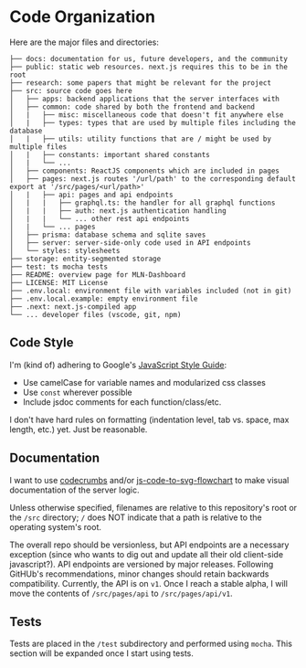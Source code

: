 # Code Organization

Here are the major files and directories:

```text
├── docs: documentation for us, future developers, and the community
├── public: static web resources. next.js requires this to be in the root
├── research: some papers that might be relevant for the project
├── src: source code goes here
│   ├── apps: backend applications that the server interfaces with
│   ├── common: code shared by both the frontend and backend
│   |   ├── misc: miscellaneous code that doesn't fit anywhere else
│   |   ├── types: types that are used by multiple files including the database
│   |   ├── utils: utility functions that are / might be used by multiple files
│   |   ├── constants: important shared constants
│   |   └── ...
│   ├── components: ReactJS components which are included in pages
│   ├── pages: next.js routes '/url/path' to the corresponding default export at '/src/pages/<url/path>'
│   |   ├── api: pages and api endpoints
│   |   |   ├── graphql.ts: the handler for all graphql functions
│   |   |   ├── auth: next.js authentication handling
│   |   |   └── ... other rest api endpoints
│   |   └── ... pages
│   ├── prisma: database schema and sqlite saves
│   ├── server: server-side-only code used in API endpoints
│   └── styles: stylesheets
├── storage: entity-segmented storage
├── test: ts mocha tests
├── README: overview page for MLN-Dashboard
├── LICENSE: MIT License
├── .env.local: environment file with variables included (not in git)
├── .env.local.example: empty environment file
├── .next: next.js-compiled app
└── ... developer files (vscode, git, npm)
```

## Code Style

I'm (kind of) adhering to Google's [JavaScript Style Guide](https://google.github.io/styleguide/jsguide.html):

- Use camelCase for variable names and modularized css classes
- Use `const` wherever possible
- Include jsdoc comments for each function/class/etc.

I don't have hard rules on formatting (indentation level, tab vs. space, max length, etc.) yet. Just be reasonable.

## Documentation

I want to use [codecrumbs](https://codecrumbs.io/) and/or [js-code-to-svg-flowchart](https://bogdan-lyashenko.github.io/js-code-to-svg-flowchart/docs/live-editor) to make visual documentation of the server logic.

Unless otherwise specified, filenames are relative to this repository's root or the `/src` directory; `/` does NOT indicate that a path is relative to the operating system's root.

The overall repo should be versionless, but API endpoints are a necessary exception (since who wants to dig out and update all their old client-side javascript?). API endpoints are versioned by major releases. Following GitHUb's recommendations, minor changes should retain backwards compatibility. Currently, the API is on `v1`. Once I reach a stable alpha, I will move the contents of `/src/pages/api` to `/src/pages/api/v1`.

## Tests

Tests are placed in the `/test` subdirectory and performed using `mocha`. This section will be expanded once I start using tests.
